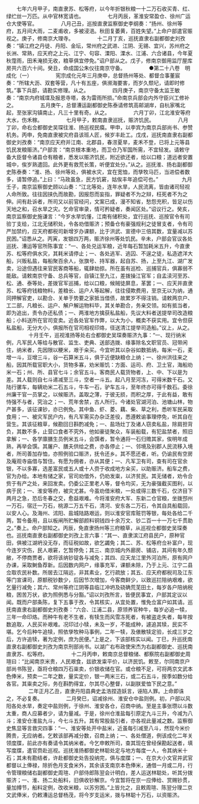 <!-- { "loadSidebar": true } -->
　　七年六月甲子，南直隶苏、松等府，以今年折银秋粮一十二万石收买青、红、绿纻丝一万匹。从中官林宽请也。
　　
　　七月丙辰，革淮安常盈仓、徐州广运仓大使等官。
　　
　　八月己丑，巡按直隶监察御史李纲奏：“扬州、徐州等府，五月间大雨，二麦甫收，多被浸浥。秋田复萎黄，百姓失望。”上命户部遣官赈视之。庚子，修南京大理寺。
　　
　　十二月丁亥，巡抚直隶右副都御史刘孜奏：“镇江府之丹徒、丹阳、金坛，常州府之武进、江阴、无锡、宜兴，苏州府之长洲、常熟，应天府之上元、江宁、句容、溧阳、溧水、江浦、六合诸县，今年夏秋霪雨，田禾淹损无收，粮草俱宜停免。”诏户部从之。戊子，修南京御用监厅屋库房共六百六十间。癸丑，命成国公朱仪往南京守备。
　　
　　●第二十八卷　明成化（一）
　　
　　宪宗成化元年三月庚申，总督扬州等处、都督佥事董宸奏：“所辖大沥、双套等营，凡十有五座，俱濒海要害，而岁久颓圮，请即时修筑。”事下兵部，请勘实修理。从之。
　　
　　四月庚子，南京守备太监王敏奏：“南京内府城堞及报恩寺塔，各为雷雨所损。”命南京兵部会内外守臣兴工修补之。
　　
　　五月庚午，总督漕运副都御史陈泰请修筑高邮湖岸，自杭家嘴北起，至张家沟镇南止，凡三十里有奇。从之。
　　
　　六月丁卯，江北淮安等府大水，伤禾稼。
　　
　　七月甲子，敕南直隶巡抚，赈济饥民。
　　
　　八月丁卯，命右佥都御史吴琛往淮、扬巡视民瘼。甲申，以李宾为南京兵部尚书、参赞机务。丙申，免南直隶被灾府县该班人匠，候岁丰赴工。戊戌，巡抚南直隶右副都御史刘孜奏：“南京应天府并江南、北郡县，春涝夏旱，麦禾不登，已将上元等县饥民发粮赈济。”户部言：“南京根本重地，而卫仓乃军国所需，不宜轻发。请敕守备大臣督令诸县仓有粮者，悉发以赈济饥民，附近欲还者，给以口粮；道远者安置城中，俟岁熟遣回。此外更有救荒长策，听便宜处分。”从之。巡抚淮、扬右副都御史陈泰奏：“淮、扬、徐州等处，俱被水灾，宜在宽恤，而孳牧马匹，当进偿者数多，请暂停追。”上曰：“马政虽急，民方饥窘，姑俟丰年追偿可也。”
　　
　　九月壬子，南京监察御史顾以山奏：“江北等处，连年水旱，人民流离，皆由诸司轻视人命所致。往往因挟仇而故勘，因报怨而妄指，罪疑者不为之辩，枉死者不为之伸。间有赴诉者，所司又以前官经问，文案已成，漫不知省，愁怨充积，皆足以伤天地之和，召水旱之灾。乞命官审录，情可矜疑者，奏闻区处。”诏议行之。癸亥，南京监察御史施谦言：“今岁水旱饥懂，江南有储积处，宜行巡抚、巡按官令有司验丁支给，江北无储积处，令各劝借赈济；预备仓有豪强规利之徒冒支者，令有司严加禁约，应天府都税司新增岁办课额，比于洪武、宣德中三倍其数，宜量减以苏民困。”诏悉从之。丙寅，发银四万两，赈济徐州等处饥民。辛未，户部会官议各处巡抚、漕运等官所陈事宜：“一、各处兑运军粮，近年每石暂加耗米五升，今直隶苏、松等府俱水灾，其耗米请停止；一、各处逃军、逃囚、不逞之徒，私造遮洋大船，兴贩私盐，每船聚百余人，张旗号、持军器，起自苏、扬，上至九江、湖广发卖，沿途但遇往来官民客商等船，辄肆劫掠。所在虽有巡检、巡捕官兵，俱寡弱不能敌。请敕南京守备、总兵等官，自镇江至九江，差拨操江官军；自孟渎河至苏、松、通、泰等处，差拨官军巡捕，给以口粮，候贼徒屏息，革罢；一、应天并直隶苏、松等府钱粮物料，差粮长、运户人等起解，往往侵欺费用，至京无以为纳，通同押解官吏，以勘合、关单于势要之家抵当借债，故累岁不得注销。请敕两京户、工二部，凡粮长、运户、解户解运物料毕，其关单勘合，务亲交领。如有抵当者，即为追出，责令办还私债；一、两淮地方擒获私盐船，先议大料者送提举司改造粮船；小料送所在官司变卖。近各处官军作弊，以大为小，概卖不获实用。宜令但获私盐船，无分大小，俱报所在官司相视印烙，径送清江提举司造船。”议上，从之。
　　
　　十月壬午，巡视淮扬等处右佥都御史吴琛奏赈济九事：“一、现行纳米例，凡军民人等给与散官、监生、吏典、送部选拨、缘事除名文职官员、冠带闲住，纳米者，先因限以粳米，艰于籴买。今宜听其以杂谷如数抵纳，每米一石，麦增一斗，豆增三斗，谷一石算米五斗，俱于近便缺粮仓上纳；一、徐州洪往来之船，因其所载官职大小，货物多寡，劝米赈饥：方面、运司、府、卫土官，海船劝米一石；州、所、县官七斗；余官五斗。客商民人载货物者，上、中、下以是为差。其人载则自七斗递减至三斗，空者一斗五。起八月至河冻，可得米数千石。又陆行骡车，每辆劝米二石五斗，牛车一石，驴车五斗，至年终亦可得千数石。委徐州廉干官一员掌之，以候赈济。盖取之薄，于彼无损，而积之厚，于此有益，敢有恃强不与者，究治之；一、荒年舍禁，古人所行。今诸处官湖河泊、池塘山林，物产甚多，该征课钞，亦已例免。其中鱼、虾、菱、藕、柴、草之利，悉听军民采取食用；一、被灾军民户内，有凡军需买办杂泛差役，悉遵敕谕事理停免，听其自在营生。其该征粮草，候勘回日斟酌减免；一、盐场灶丁及诸人窃卖私盐，除肩担背负，其数不多，止营口食者不究外，他如豪徒聚众，车装船载，有犯盐禁者，照旧拿解；一、各学廪膳生员例米五斗，会馔者，暂令通将一石归赡其家，俟明年成熟，再举会馔。其屠户、膳夫供给之费，亦各停止；一、邻境及别郡人民流移入境者，所司善加存恤，亦照例验口赈济，抚令还乡。其不愿还者，听。仍谕民有空房及庵观寺庙借与暂住。有愿为佣者，亦从其便；一、凡军卫有司，查有司在官余银，不以多寡，选差富民或五人或十人赍于收成地方籴买，以助赈济。船车之费，官为办给。本地有储之家，官司劝借外，仍劝发粜，以济贫民。其无储者，劝令合赀于有产之处，来回发卖。仍委公正里老人等，督令均买，无为豪强截买图利，以病于民；一、淮安等府，被灾尤甚。今虽劝借米粮，一处或得三数千石，仅济目下两月之急，恐后冬春之交，愈益艰难。今将淮安府大军、东新二仓官粮，坐拨邳州一万石，宿迁一万石，桃源二万五千石，清河、安东各二万石，令其自具船载回，以安人心。及海州、沭阳、盐城陆路艰运，则以淮安官库赃罚等银，每处各给二千两，暂令备用，且以板闸所贮解部颜料铜钱四十余万文、钞二百一十一万七千贯助之。”奏上。命户部知之。丙辰，免直隶扬州等三府粮草，从巡视佥都御史吴琛奏也。巡抚南直隶右副都御史刘孜上言六事：“其一、直隶滨江府县民户，原种官田，俱被江湖坍没无存，而征税如故，欲乞蠲免；其二、苏、松等府佥补富户，现今连岁灾伤，民人艰窘，乞暂停免；其三、南京城内外廊房、铺店，其间有年久颓敝，不停商贾者，欲将该纳钞锭各与减免；其四、应天龙江里外河泊所，原有网户办课，采取鲥鱼荐新。后因数内网户，缘事充军，课额未除，乃于上元、江宁二县佥取农民补数。所居去江隔远，非其素业，乞行疏放；其五、应天府都税司及江东等门宣课司，原额税钞数少，后因节次增加，今客商鲜少，以致巡拦陪纳艰难，欲乞量行减免；其六、常州等府江阴等县临江冲坍及硗确荒芜田土，每岁各户陪纳税粮，困苦万状，欲为照例悉与分豁。”诏以刘孜所言，皆便民事宜，户部其定议以闻。既而户部条陈，复下五事于孜，令其核实，从宜处置，惟免佥富户如其请。巡抚南直隶右副都御史刘孜奏：“六合、江浦二县，原领养官种牛，每岁必追一犊，三年一命印烙。而种牛有老不生者，有犊生而风雪冻死者，有被盗走失者，每年按数追取，人民买补艰难。况印过小犊，未及一岁，不能成种，遽追其犊，民实不堪。乞今后种牛追犊，照依孳牧种马事例，二年一犊，及俵散犊定验，长成三岁之后，方许追犊，著为定例，庶为民便。”上是之，下该部核实以闻。丁巳，升巡抚南直隶右副都御史刘孜为南京刑部尚书。以湖广右布政使宋杰为右副都御史、巡抚南直隶苏、松等府。
　　
　　十二月丙申，敕南京总督粮储、都察院右副都御史周瑄曰：“比闻南京米贵，人民艰食，兹欲发粜平价，以济民饥。敕至，尔同南京户部尚书陈翌，亟将仓粮四万石粜卖，价银收储在官。或仓粮不足，可将两京文武本色俸米，预卖一二年之数，量实定价，银一两米三石，或二石五斗，按季如数分给各官。其粜卖之际，务在斟酌得宜，尔其尽心整督，以副朕爱恤下民之意。”
　　
　　二年正月乙丑，直隶丹阳县典史孟浩捏造妖言，诬陷人罪。上命即诛之，不必复奏。
　　
　　二月癸巳，诏减徐州、淮安仓中盐则例。初，户部以风阳各处水旱，奏定中盐则例，于徐州、淮安各仓，召商中纳。至是主事张瓒以斗数太重，商人应募者少，请为量减。于是，徐州仓淮盐每引原定九斗三升，今减为八斗；淮安仓淮盐九斗，今七斗五升。其有常股盐引者，亦各视此量减之数。监察御史焦显等言救灾四事：“一、淮安等处开中盐米，近虽每引减至八斗，然现今米价腾贵，无应纳者。乞敕该部再减分数，召商上纳；一、各处僧道，例该成化二年关领度牒，前此亦有奏请令其纳米者。今乞申敕所司，查其现在曾经保勘起送者，填写度牒，遣官赍赴巡视。巡抚淮扬都御史林聪处定与地方每度一人，令其纳米十石；其未有勘结者，许赴都御史处告投纳完，俱与度牒；一、在京大小文官并武官都督以上俸禄，除折色月支食米外，其余该支南京本色俸米，通借一月或二月，行令管理粮储右副都御史周瑄、户部侍郎陈翌会计明白，差人运送林聪处，听其分拨赈济；一、淮、扬二处船料，旧俱收钞解京。今宜暂将在京一应俸给、赏赐钞贯，量加撙节，船料定例，改收米粮，以苏穷困。”上皆允之，且敕周瑄、陈翌分理二京文武俸米，仍敕漕运总督杨茂，将今岁支运米，拨与林聪十万石，以资赈济。
　　
